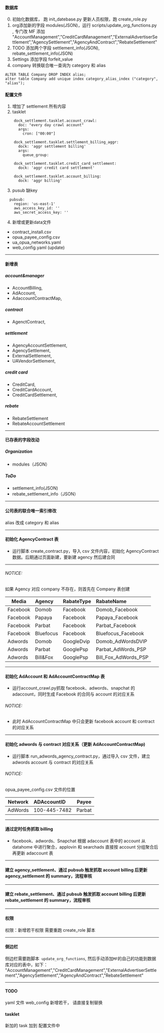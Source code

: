#### 数据库

0. 初始化数据库， 跑 init_datebase.py 更新人员权限，跑 create_role.py
1. org添加新的字段 modules(JSON)，运行 scripts/update_org_functions.py , 专门改 MF 添加 "AccountManagement","CreditCardManagement","ExternalAdvertiserSettlement","AgencySettlement","AgencyAndContract","RebateSettlement"
2. TODO 添加两个字段 settlement_info(JSON), rebate_settlement_info(JSON)
3. Settings 添加字段 forfeit_value
4. company 转换联合唯一查询为 category 和 alias
```
ALTER TABLE Company DROP INDEX alias;
alter table Company add unique index category_alias_index ("category", "alias");
```
#### 配置文件 

1. 增加了 settlement 所有内容 
2. tasklet
```
    dock_settlement.tasklet.account_crawl:
      doc: "every day crawl account"
      args:
        cron: ["00:00"]

    dock_settlement.tasklet.settlement_billing_aggr:
      dock: 'aggr settlement billing'
      args:
        queue_group:

    dock_settlement.tasklet.credit_card_settlement:
      dock: 'aggr credit card settlement'

    dock_settlement.tasklet.account_billing:
      dock: 'aggr billing'
```

3. pusub 缺key

```
  pubsub:
    region: 'us-east-1'
    aws_access_key_id: ''
    aws_secret_access_key: ''
```

4. 新增或更新data文件
- contract_install.csv
- opua_payee_config.csv
- ua_opua_networks.yaml
- web_config.yaml (update)

--------

#### 新增表

##### account&manager

- AccountBilling,
- AdAccount,
- AdaccountContractMap,

##### contract

- AgenctContract,

##### settlement

- AgencyAccountSettlement,
- AgencySettlement,
- ExternalSettlement,
- UAVendorSettlement,

##### credit card
- CreditCard,
- CreditCardAccount,
- CreditCardSettlement,

##### rebate

- RebateSettlement
- RebateAccountSettlement


----------

#### 已存表的字段改动

##### Organization
- modules（JSON）

##### ToDo
- settlement_info(JSON)
- rebate_settlement_info（JSON）

----------

#### 公司表的联合唯一索引修改

alias 改成 category 和 alias

----------

#### 初始化 AgencyContract 表

- 运行脚本 create_contract.py，导入 csv 文件内容，初始化 AgencyContract 数据。后期通过页面新建，要新建 agency 然后建合同

-----------

###### NOTICE:
如果 Agency 对应 company 不存在，则首先在 Company 表创建

|Media|Agency|RabateType|RabateName|
|----|:----|:----|:----|
|Facebook|Domob|Facebook|Domob_Facebook|
|Facebook|Papaya|Facebook|Papaya_Facebook|
|Facebook|Parbat|Facebook|Parbat_Facebook|
|Facebook|Bluefocus|Facebook|Bluefocus_Facebook|
|Adwords|Domob|GoogleDvip|Domob_AdWordsDVIP|
|Adwords|Parbat|GooglePsp|Parbat_AdWords_PSP|
|Adwords|Bill&Fox|GooglePsp|Bill_Fox_AdWords_PSP|

-----------

#### 初始化 AdAccount 和 AdAccountContractMap 表
- 运行account_crawl.py抓取 facebook、adwords、snapchat 的 adaccount，同时生成 Facebook 的合同与 account 的对应关系

###### NOTICE:
- 此时 AdAccountContractMap 中只会更新 facebook account 和 contract 的对应关系

-----------

#### 初始化 adwords 与 contract 对应关系（更新 AdAccountContractMap)
- 运行脚本 run_adwords_agency_contract.py，通过导入 csv 文件，建立 adwords account 与 contract 的对应关系

###### NOTICE:
opua_payee_config.csv 文件的位置

|Network|ADAccountID|Payee|
|----|:----|---|
|AdWords|100-445-7482|Parbat|

-----------

#### 通过定时任务抓取 billing
- facebook、adwords、Snapchat 根据 adaccount 表中的 account 从 datahome 中进行聚合，applovin 和 searchads 直接按 account 分组聚合后再更新 adaccount 表

-----------

#### 建立 agency_settlement、通过 pubsub 触发抓取 account billing 后更新 agency_settlement 的 summary，流程审核

-----------

#### 建立 rebate_settlement、通过 pubsub 触发抓取 account billing 后更新 rebate_settlement 的 summary，流程审核

-----------

#### 权限
权限：新增若干权限
需要重跑 create_role 脚本

-----------

#### 侧边栏

侧边栏需要跑脚本` update_org_functions`, 然后手动添加`MF`的自己的功能到数据库对应的表中，如下：
"AccountManagement","CreditCardManagement","ExternalAdvertiserSettlement","AgencySettlement","AgencyAndContract","RebateSettlement"

-----------

#### TODO

yaml 文件 web_config 新增若干， 请直接复制替换

#### tasklet

新加的 task 加到 配置文件中
